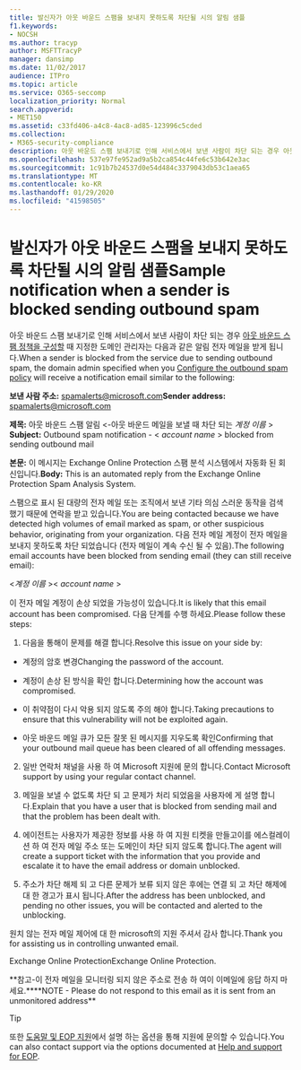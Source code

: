 ```yaml
---
title: 발신자가 아웃 바운드 스팸을 보내지 못하도록 차단될 시의 알림 샘플
f1.keywords:
- NOCSH
ms.author: tracyp
author: MSFTTracyP
manager: dansimp
ms.date: 11/02/2017
audience: ITPro
ms.topic: article
ms.service: O365-seccomp
localization_priority: Normal
search.appverid:
- MET150
ms.assetid: c33fd406-a4c8-4ac8-ad85-123996c5cded
ms.collection:
- M365-security-compliance
description: 아웃 바운드 스팸 보내기로 인해 서비스에서 보낸 사람이 차단 되는 경우 아웃 바운드 스팸 정책을 구성할 때 지정한 도메인 관리자는 다음과 같은 알림 전자 메일을 받게 됩니다.
ms.openlocfilehash: 537e97fe952ad9a5b2ca854c44fe6c53b642e3ac
ms.sourcegitcommit: 1c91b7b24537d0e54d484c3379043db53c1aea65
ms.translationtype: MT
ms.contentlocale: ko-KR
ms.lasthandoff: 01/29/2020
ms.locfileid: "41598505"
---
```

# <a name="sample-notification-when-a-sender-is-blocked-sending-outbound-spam"></a><span data-ttu-id="6b5ce-103">발신자가 아웃 바운드 스팸을 보내지 못하도록 차단될 시의 알림 샘플</span><span class="sxs-lookup"><span data-stu-id="6b5ce-103">Sample notification when a sender is blocked sending outbound spam</span></span>

<span data-ttu-id="6b5ce-104">아웃 바운드 스팸 보내기로 인해 서비스에서 보낸 사람이 차단 되는 경우 [아웃 바운드 스팸 정책을 구성할](configure-the-outbound-spam-policy.md) 때 지정한 도메인 관리자는 다음과 같은 알림 전자 메일을 받게 됩니다.</span><span class="sxs-lookup"><span data-stu-id="6b5ce-104">When a sender is blocked from the service due to sending outbound spam, the domain admin specified when you [Configure the outbound spam policy](configure-the-outbound-spam-policy.md) will receive a notification email similar to the following:</span></span> 
  
 <span data-ttu-id="6b5ce-105">**보낸 사람 주소:** spamalerts@microsoft.com</span><span class="sxs-lookup"><span data-stu-id="6b5ce-105">**Sender address:** spamalerts@microsoft.com</span></span> 
  
 <span data-ttu-id="6b5ce-106">**제목:** 아웃 바운드 스팸 알림 \<-아웃 바운드 메일을 보낼 때 차단 되는 *계정 이름* \>    </span><span class="sxs-lookup"><span data-stu-id="6b5ce-106">**Subject:** Outbound spam notification - \<  *account name*  \> blocked from sending outbound mail</span></span> 
  
 <span data-ttu-id="6b5ce-107">**본문:** 이 메시지는 Exchange Online Protection 스팸 분석 시스템에서 자동화 된 회신입니다.</span><span class="sxs-lookup"><span data-stu-id="6b5ce-107">**Body:** This is an automated reply from the Exchange Online Protection Spam Analysis System.</span></span> 
  
<span data-ttu-id="6b5ce-108">스팸으로 표시 된 대량의 전자 메일 또는 조직에서 보낸 기타 의심 스러운 동작을 검색 했기 때문에 연락을 받고 있습니다.</span><span class="sxs-lookup"><span data-stu-id="6b5ce-108">You are being contacted because we have detected high volumes of email marked as spam, or other suspicious behavior, originating from your organization.</span></span> <span data-ttu-id="6b5ce-109">다음 전자 메일 계정이 전자 메일을 보내지 못하도록 차단 되었습니다 (전자 메일이 계속 수신 될 수 있음).</span><span class="sxs-lookup"><span data-stu-id="6b5ce-109">The following email accounts have been blocked from sending email (they can still receive email):</span></span>
  
<span data-ttu-id="6b5ce-110">\<*계정 이름*  \></span><span class="sxs-lookup"><span data-stu-id="6b5ce-110">\< *account name*  \></span></span> 
  
<span data-ttu-id="6b5ce-111">이 전자 메일 계정이 손상 되었을 가능성이 있습니다.</span><span class="sxs-lookup"><span data-stu-id="6b5ce-111">It is likely that this email account has been compromised.</span></span> <span data-ttu-id="6b5ce-112">다음 단계를 수행 하세요.</span><span class="sxs-lookup"><span data-stu-id="6b5ce-112">Please follow these steps:</span></span>
  
1. <span data-ttu-id="6b5ce-113">다음을 통해이 문제를 해결 합니다.</span><span class="sxs-lookup"><span data-stu-id="6b5ce-113">Resolve this issue on your side by:</span></span>
    
  - <span data-ttu-id="6b5ce-114">계정의 암호 변경</span><span class="sxs-lookup"><span data-stu-id="6b5ce-114">Changing the password of the account.</span></span>
    
  - <span data-ttu-id="6b5ce-115">계정이 손상 된 방식을 확인 합니다.</span><span class="sxs-lookup"><span data-stu-id="6b5ce-115">Determining how the account was compromised.</span></span>
    
  - <span data-ttu-id="6b5ce-116">이 취약점이 다시 악용 되지 않도록 주의 해야 합니다.</span><span class="sxs-lookup"><span data-stu-id="6b5ce-116">Taking precautions to ensure that this vulnerability will not be exploited again.</span></span>
    
  - <span data-ttu-id="6b5ce-117">아웃 바운드 메일 큐가 모든 잘못 된 메시지를 지우도록 확인</span><span class="sxs-lookup"><span data-stu-id="6b5ce-117">Confirming that your outbound mail queue has been cleared of all offending messages.</span></span>
    
2. <span data-ttu-id="6b5ce-118">일반 연락처 채널을 사용 하 여 Microsoft 지원에 문의 합니다.</span><span class="sxs-lookup"><span data-stu-id="6b5ce-118">Contact Microsoft support by using your regular contact channel.</span></span>
    
3. <span data-ttu-id="6b5ce-119">메일을 보낼 수 없도록 차단 되 고 문제가 처리 되었음을 사용자에 게 설명 합니다.</span><span class="sxs-lookup"><span data-stu-id="6b5ce-119">Explain that you have a user that is blocked from sending mail and that the problem has been dealt with.</span></span>
    
4. <span data-ttu-id="6b5ce-120">에이전트는 사용자가 제공한 정보를 사용 하 여 지원 티켓을 만들고이를 에스컬레이션 하 여 전자 메일 주소 또는 도메인이 차단 되지 않도록 합니다.</span><span class="sxs-lookup"><span data-stu-id="6b5ce-120">The agent will create a support ticket with the information that you provide and escalate it to have the email address or domain unblocked.</span></span>
    
5. <span data-ttu-id="6b5ce-121">주소가 차단 해제 되 고 다른 문제가 보류 되지 않은 후에는 연결 되 고 차단 해제에 대 한 경고가 표시 됩니다.</span><span class="sxs-lookup"><span data-stu-id="6b5ce-121">After the address has been unblocked, and pending no other issues, you will be contacted and alerted to the unblocking.</span></span>
    
<span data-ttu-id="6b5ce-122">원치 않는 전자 메일 제어에 대 한 microsoft의 지원 주셔서 감사 합니다.</span><span class="sxs-lookup"><span data-stu-id="6b5ce-122">Thank you for assisting us in controlling unwanted email.</span></span>
  
<span data-ttu-id="6b5ce-123">Exchange Online Protection</span><span class="sxs-lookup"><span data-stu-id="6b5ce-123">Exchange Online Protection.</span></span>
  
<span data-ttu-id="6b5ce-124">\*\*참고-이 전자 메일을 모니터링 되지 않은 주소로 전송 하 여이 이메일에 응답 하지 마세요.\*\*</span><span class="sxs-lookup"><span data-stu-id="6b5ce-124">\*\*NOTE - Please do not respond to this email as it is sent from an unmonitored address\*\*</span></span>
  
> [!TIP]
> <span data-ttu-id="6b5ce-125">또한 [도움말 및 EOP 지원](help-and-support-for-eop.md)에서 설명 하는 옵션을 통해 지원에 문의할 수 있습니다.</span><span class="sxs-lookup"><span data-stu-id="6b5ce-125">You can also contact support via the options documented at [Help and support for EOP](help-and-support-for-eop.md).</span></span> 
  

